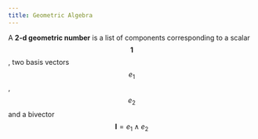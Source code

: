 ```yaml
---
title: Geometric Algebra
---
```


A **2-d geometric number** is a list of components corresponding to a scalar $$\mathbf{1}$$, two basis vectors $$e_1$$, $$e_2$$ and a bivector $$\mathbf{I} = e_1 \wedge e_2$$

<p class="indent"></p>
